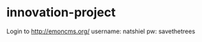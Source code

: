 innovation-project
==================

Login to http://emoncms.org/
username: natshiel
pw: savethetrees
